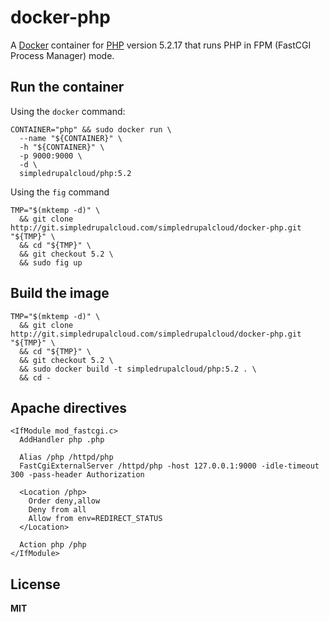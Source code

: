 # docker-php

A [Docker](https://docker.com/) container for [PHP](http://php.net/) version 5.2.17 that runs PHP in FPM (FastCGI Process Manager) mode.

## Run the container

Using the `docker` command:

    CONTAINER="php" && sudo docker run \
      --name "${CONTAINER}" \
      -h "${CONTAINER}" \
      -p 9000:9000 \
      -d \
      simpledrupalcloud/php:5.2
      
Using the `fig` command

    TMP="$(mktemp -d)" \
      && git clone http://git.simpledrupalcloud.com/simpledrupalcloud/docker-php.git "${TMP}" \
      && cd "${TMP}" \
      && git checkout 5.2 \
      && sudo fig up

## Build the image

    TMP="$(mktemp -d)" \
      && git clone http://git.simpledrupalcloud.com/simpledrupalcloud/docker-php.git "${TMP}" \
      && cd "${TMP}" \
      && git checkout 5.2 \
      && sudo docker build -t simpledrupalcloud/php:5.2 . \
      && cd -

## Apache directives

    <IfModule mod_fastcgi.c>
      AddHandler php .php

      Alias /php /httpd/php
      FastCgiExternalServer /httpd/php -host 127.0.0.1:9000 -idle-timeout 300 -pass-header Authorization

      <Location /php>
        Order deny,allow
        Deny from all
        Allow from env=REDIRECT_STATUS
      </Location>

      Action php /php
    </IfModule>

## License

**MIT**
